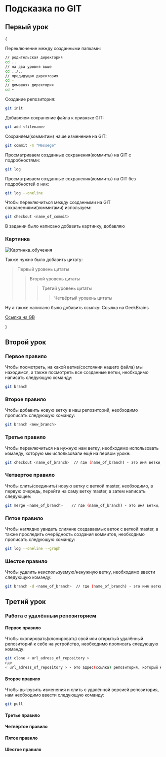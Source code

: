 # Подсказка по GIT

## Первый урок
{
    
    
Переключение между созданными папками:
```sh
// родительская директория
cd ..
// на два уровня выше
cd ../..
// предыдущая директория
cd -
// домашняя директория
cd ~
```

 Создание репозитория:
```sh
git init
```

Добавляем сохранение файла к привязке GIT:
```sh
git add <filename>
```

Сохраняем(коммитим) наше изменение на GIT:
```sh
git commit -m "Messege"
``` 

Просматриваем созданные сохранения(коммиты) на GIT с подробностями:
```sh
git log 
```

Просматриваем созданные сохранения(коммиты) на GIT без подробностей о них:
```sh
git log --oneline
```

Чтобы переключиться между созданными на GIT сохранениями(коммитами) используем:
```sh
git checkout <name_of_commit>
```

В задании было написано добавить картинку, добавляю


### Картинка 
![Картинка_обучения](https://sun9-62.userapi.com/impg/ZuQZAvc6i-AfNaMdJeXV0o31756Mgf-cFYzh_Q/GuJ1tM5tM4k.jpg?size=1280x915&quality=96&sign=2d53461716c1b0623e5f0ee183ffcfe5&c_uniq_tag=6TCwbrfS1cwr1RTLvhfhG3o0uIalnBvThIBHdUKAEAU&type=album "Обучение")

Также нужно было добавить цитату:
>Первый уровень цитаты
>>Второй уровень цитаты
>>>Третий уровень цитаты
>>>>Четвёртый уровень цитаты

Ну а также написано было добавить ссылку:
Ссылка на GeekBrains

[Ссылка на GB](https://gb.ru/ "Обучающий портал")

}

## Второй урок

### Первое правило
Чтобы посмотреть, на какой ветке(состоянии нашего файла) мы находимся, а также посмотреть все созданные ветки, необходимо написать следующую команду:

```sh
git branch
```

### Второе правило
Чтобы добавить новую ветку в наш репозиторий, необходимо прописать следующую команду:
```sh
git branch <new_branch>
```

### Третье правило
Чтобы переключиться на нужную нам ветку, необходимо использовать команду, которую мы использовали ещё на первом уроке:
```sh
git checkout <name_of_branch>  // где (name_of_branch) - это имя ветки, которую мы хотим добавить к ветке master

```

### Четвертое правило
Чтобы слить(соединить) новую ветку с веткой master, необходимо, в первую очередь, перейти на саму ветку master, а затем написать следующее:
```sh
git merge <name_of_branch>    // где (name_of_branch) - это имя ветки, которую мы хотим добавить к ветке master
```

### Пятое правило
Чтобы наглядно увидеть слияние создаваемых веток с веткой master, а также проследить очерёдность создания коммитов, необходимо прописать следующую команду:
```sh
git log --oneline --graph
```
### Шестое правило
Чтобы удалить неиспользуемую/ненужную ветку, необходимо ввести следующую команду:
```sh
git branch -d <name_of_branch>  // где (name_of_branch) - это имя ветки, которую мы хотим добавить к ветке master
```

## Третий урок

### Работа с удалённым репозиторием

#### Первое правило
Чтобы скопировать(клонировать) свой или открытый удалённый репозиторий к себе на устройство, необходимо прописать следующую команду:
```sh
git clone < url_adress_of_repository >  
где 
< url_adress_of_repository > - это адрес(ссылка) репозитория, который мы хотим скопировать.
```

#### Второе правило
Чтобы выгрузить изменения и слить с удалённой версией репозитория, нам необходимо ввести следующую команду:
```sh
git pull
```

#### Третье правило

#### Четвёртое правило

#### Пятое правило

#### Шестое правило